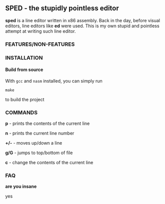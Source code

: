 ## SPED - the stupidly pointless editor

**sped** is a line editor written in x86 assembly. Back in the day, before visual editors, line editors like **ed** were used.
This is my own stupid and pointless attempt at writing such line editor.

### FEATURES/NON-FEATURES



### INSTALLATION

#### Build from source

With `gcc` and `nasm` installed, you can simply run
```
make
```
to build the project

### COMMANDS

**p** - prints the contents of the current line

**n** - prints the current line number

**+/-** - moves up/down a line

**g/G** - jumps to top/bottom of file

**c** - change the contents of the current line

### FAQ

**are you insane**

yes

